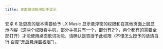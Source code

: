 ```yaml
---
title: 桌面歌词启用后不显示
---
```


安卓 6 及更高的版本需要给予 LX Music 显示悬浮窗的权限和在其他页面上层显示内容（这两个权限看手机，部分手机只有一个，部分有2个，两个都有的需要全部打开）才能使用桌面歌词功能，请确认是否授予此权限（不懂怎么授予的话请自行
百度“[开启悬浮窗权限](https://www.baidu.com/?wd=开启悬浮窗权限)”）。
